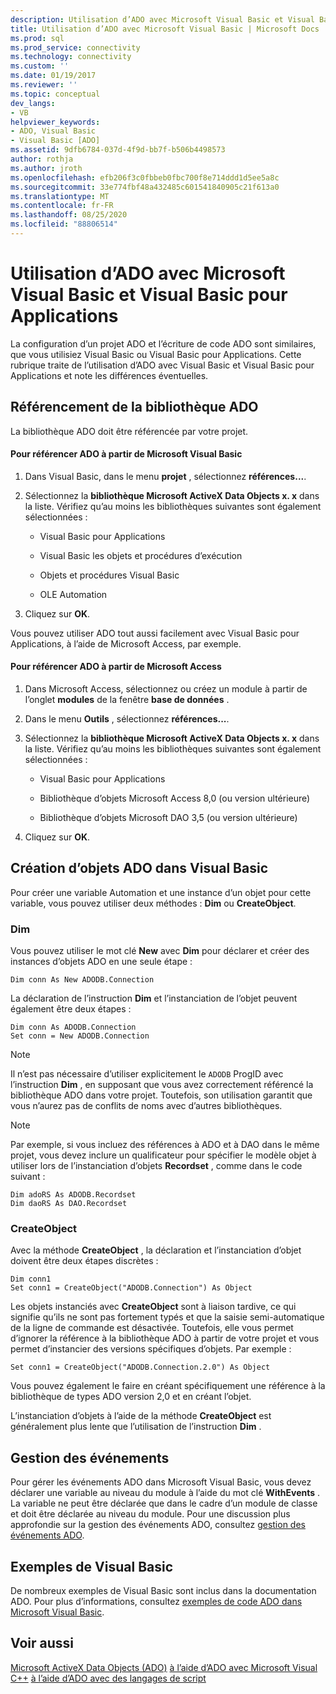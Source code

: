 ```yaml
---
description: Utilisation d’ADO avec Microsoft Visual Basic et Visual Basic pour Applications
title: Utilisation d’ADO avec Microsoft Visual Basic | Microsoft Docs
ms.prod: sql
ms.prod_service: connectivity
ms.technology: connectivity
ms.custom: ''
ms.date: 01/19/2017
ms.reviewer: ''
ms.topic: conceptual
dev_langs:
- VB
helpviewer_keywords:
- ADO, Visual Basic
- Visual Basic [ADO]
ms.assetid: 9dfb6784-037d-4f9d-bb7f-b506b4498573
author: rothja
ms.author: jroth
ms.openlocfilehash: efb206f3c0fbbeb0fbc700f8e714ddd1d5ee5a8c
ms.sourcegitcommit: 33e774fbf48a432485c601541840905c21f613a0
ms.translationtype: MT
ms.contentlocale: fr-FR
ms.lasthandoff: 08/25/2020
ms.locfileid: "88806514"
---
```

# <a name="using-ado-with-microsoft-visual-basic-and-visual-basic-for-applications"></a>Utilisation d’ADO avec Microsoft Visual Basic et Visual Basic pour Applications
La configuration d’un projet ADO et l’écriture de code ADO sont similaires, que vous utilisiez Visual Basic ou Visual Basic pour Applications. Cette rubrique traite de l’utilisation d’ADO avec Visual Basic et Visual Basic pour Applications et note les différences éventuelles.

## <a name="referencing-the-ado-library"></a>Référencement de la bibliothèque ADO
 La bibliothèque ADO doit être référencée par votre projet.

#### <a name="to-reference-ado-from-microsoft-visual-basic"></a>Pour référencer ADO à partir de Microsoft Visual Basic

1.  Dans Visual Basic, dans le menu **projet** , sélectionnez **références...**.

2.  Sélectionnez la **bibliothèque Microsoft ActiveX Data Objects x. x** dans la liste. Vérifiez qu’au moins les bibliothèques suivantes sont également sélectionnées :

    -   Visual Basic pour Applications

    -   Visual Basic les objets et procédures d’exécution

    -   Objets et procédures Visual Basic

    -   OLE Automation

3.  Cliquez sur **OK**.

 Vous pouvez utiliser ADO tout aussi facilement avec Visual Basic pour Applications, à l’aide de Microsoft Access, par exemple.

#### <a name="to-reference-ado-from-microsoft-access"></a>Pour référencer ADO à partir de Microsoft Access

1.  Dans Microsoft Access, sélectionnez ou créez un module à partir de l’onglet **modules** de la fenêtre **base de données** .

2.  Dans le menu **Outils** , sélectionnez **références...**.

3.  Sélectionnez la **bibliothèque Microsoft ActiveX Data Objects x. x** dans la liste. Vérifiez qu’au moins les bibliothèques suivantes sont également sélectionnées :

    -   Visual Basic pour Applications

    -   Bibliothèque d’objets Microsoft Access 8,0 (ou version ultérieure)

    -   Bibliothèque d’objets Microsoft DAO 3,5 (ou version ultérieure)

4.  Cliquez sur **OK**.

## <a name="creating-ado-objects-in-visual-basic"></a>Création d’objets ADO dans Visual Basic
 Pour créer une variable Automation et une instance d’un objet pour cette variable, vous pouvez utiliser deux méthodes : **Dim** ou **CreateObject**.

### <a name="dim"></a>Dim
 Vous pouvez utiliser le mot clé **New** avec **Dim** pour déclarer et créer des instances d’objets ADO en une seule étape :

```
Dim conn As New ADODB.Connection
```

 La déclaration de l’instruction **Dim** et l’instanciation de l’objet peuvent également être deux étapes :

```
Dim conn As ADODB.Connection
Set conn = New ADODB.Connection
```

> [!NOTE]
>  Il n’est pas nécessaire d’utiliser explicitement le `ADODB` ProgID avec l’instruction **Dim** , en supposant que vous avez correctement référencé la bibliothèque ADO dans votre projet. Toutefois, son utilisation garantit que vous n’aurez pas de conflits de noms avec d’autres bibliothèques.

> [!NOTE]
>  Par exemple, si vous incluez des références à ADO et à DAO dans le même projet, vous devez inclure un qualificateur pour spécifier le modèle objet à utiliser lors de l’instanciation d’objets **Recordset** , comme dans le code suivant :

```
Dim adoRS As ADODB.Recordset
Dim daoRS As DAO.Recordset
```

### <a name="createobject"></a>CreateObject
 Avec la méthode **CreateObject** , la déclaration et l’instanciation d’objet doivent être deux étapes discrètes :

```
Dim conn1
Set conn1 = CreateObject("ADODB.Connection") As Object
```

 Les objets instanciés avec **CreateObject** sont à liaison tardive, ce qui signifie qu’ils ne sont pas fortement typés et que la saisie semi-automatique de la ligne de commande est désactivée. Toutefois, elle vous permet d’ignorer la référence à la bibliothèque ADO à partir de votre projet et vous permet d’instancier des versions spécifiques d’objets. Par exemple :

```
Set conn1 = CreateObject("ADODB.Connection.2.0") As Object
```

 Vous pouvez également le faire en créant spécifiquement une référence à la bibliothèque de types ADO version 2,0 et en créant l’objet.

 L’instanciation d’objets à l’aide de la méthode **CreateObject** est généralement plus lente que l’utilisation de l’instruction **Dim** .

## <a name="handling-events"></a>Gestion des événements
 Pour gérer les événements ADO dans Microsoft Visual Basic, vous devez déclarer une variable au niveau du module à l’aide du mot clé **WithEvents** . La variable ne peut être déclarée que dans le cadre d’un module de classe et doit être déclarée au niveau du module. Pour une discussion plus approfondie sur la gestion des événements ADO, consultez [gestion des événements ADO](../data/handling-ado-events.md).

## <a name="visual-basic-examples"></a>Exemples de Visual Basic
 De nombreux exemples de Visual Basic sont inclus dans la documentation ADO. Pour plus d’informations, consultez [exemples de code ADO dans Microsoft Visual Basic](../../reference/ado-api/ado-code-examples-in-visual-basic.md).

## <a name="see-also"></a>Voir aussi
 [Microsoft ActiveX Data Objects (ADO)](../../microsoft-activex-data-objects-ado.md) [à l’aide d’ADO avec Microsoft Visual C++](./using-ado-with-microsoft-visual-c.md) [à l’aide d’ADO avec des langages de script](./using-ado-with-scripting-languages.md)